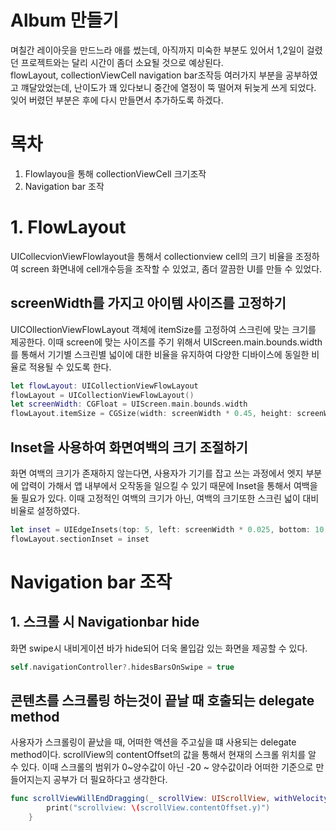 # Album 만들기

며칠간 레이아웃을 만드느라 애를 썼는데, 아직까지 미숙한 부분도 있어서 1,2일이 걸렸던 프로젝트와는 달리 시간이 좀더 소요될 것으로 예상된다.  
flowLayout, collectionViewCell navigation bar조작등 여러가지 부분을 공부하였고 꺠달았었는데, 난이도가 꽤 있다보니 중간에 열정이 뚝 떨어져 뒤늦게 쓰게 되었다. 잊어 버렸던 부분은 후에 다시 만들면서 추가하도록 하겠다.

# 목차

1. Flowlayou을 통해 collectionViewCell 크기조작
2. Navigation bar 조작

# 1. FlowLayout

UICollecvionViewFlowlayout을 통해서 collectionview cell의 크기 비율을 조정하여 screen 화면내에 cell개수등을 조작할 수 있었고, 좀더 깔끔한 UI를 만들 수 있었다.

## screenWidth를 가지고 아이템 사이즈를 고정하기

UICOllectionViewFlowLayout 객체에 itemSize를 고정하여 스크린에 맞는 크기를 제공한다. 이때 screen에 맞는 사이즈를 주기 위해서 UIScreen.main.bounds.width를 통해서 기기별 스크린별 넓이에 대한 비율을 유지하여 다양한 디바이스에 동일한 비율로 적용될 수 있도록 한다.

```swift
let flowLayout: UICollectionViewFlowLayout
flowLayout = UICollectionViewFlowLayout()
let screenWidth: CGFloat = UIScreen.main.bounds.width
flowLayout.itemSize = CGSize(width: screenWidth * 0.45, height: screenWidth * 0.45)
```

## Inset을 사용하여 화면여백의 크기 조절하기

화면 여백의 크기가 존재하지 않는다면, 사용자가 기기를 잡고 쓰는 과정에서 엣지 부분에 압력이 가해서 앱 내부에서 오작동을 일으킬 수 있기 때문에 Inset을 통해서 여백을 둘 필요가 있다. 이때 고정적인 여백의 크기가 아닌, 여백의 크기또한 스크린 넓이 대비 비율로 설정하였다.

```swift
let inset = UIEdgeInsets(top: 5, left: screenWidth * 0.025, bottom: 10, right: screenWidth * 0.025)
flowLayout.sectionInset = inset
```

# Navigation bar 조작

## 1. 스크롤 시 Navigationbar hide

화면 swipe시 내비게이션 바가 hide되어 더욱 몰입감 있는 화면을
제공할 수 있다.

```swift
self.navigationController?.hidesBarsOnSwipe = true
```

## 콘텐츠를 스크롤링 하는것이 끝날 때 호출되는 delegate method

사용자가 스크롤링이 끝났을 때, 어떠한 액션을 주고싶을 떄 사용되는 delegate method이다. scrollView의 contentOffset의 값을 통해서 현재의 스크롤 위치를 알 수 있다. 이때 스크롤의 범위가 0~양수값이 아닌 -20 ~ 양수값이라 어떠한 기준으로 만들어지는지 공부가 더 필요하다고 생각한다.

```swift
func scrollViewWillEndDragging(_ scrollView: UIScrollView, withVelocity velocity: CGPoint, targetContentOffset: UnsafeMutablePointer<CGPoint>) {
        print("scrollview: \(scrollView.contentOffset.y)")
    }
```
